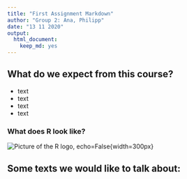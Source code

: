 ```yaml
---
title: "First Assignment Markdown"
author: "Group 2: Ana, Philipp"
date: "13 11 2020"
output: 
  html_document: 
    keep_md: yes
---
```


## What do we expect from this course?

- text
- text
- text
- text 


### What does R look like?
![Picture of the R logo, echo=False](r_logo.png){width=300px}



## Some texts we would like to talk about:
